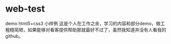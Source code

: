 # web-test
demo
html5+css3 小样例
这是个人在工作之余，学习的内容和部分demo，做工粗糙简陋，如果能够对看客提供帮助那就最好不过了，虽然我知道并没有人看我的github。
